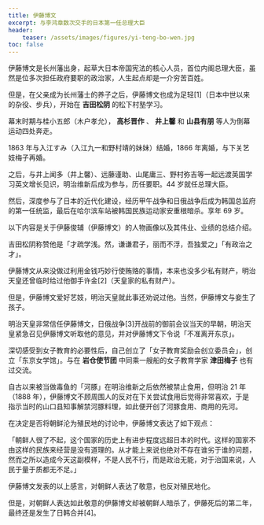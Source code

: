 ```yaml
---
title: 伊藤博文
excerpt: 与李鸿章数次交手的日本第一任总理大臣
header: 
    teaser: /assets/images/figures/yi-teng-bo-wen.jpg
toc: false
---
```


伊藤博文是长州藩出身，起草大日本帝国宪法的核心人员，首位内阁总理大臣，虽然是位多次担任政府要职的政治家，人生起点却是一介穷苦百姓。  

但是，在父亲成为长州藩士的养子之后，伊藤博文也成为足轻[1]（日本中世以来的杂役、步兵），开始在 **吉田松阴** 的松下村塾学习。

幕末时期与桂小五郎（木户孝允）， **高杉晋作** 、 **井上馨** 和 **山县有朋** 等人为倒幕运动四处奔走。

1863 年与入江すみ（入江九一和野村靖的妹妹）结婚，1866 年离婚，与下关艺妓梅子再婚。

之后，与井上闻多（井上馨）、远藤谨助、山尾庸三、野村弥吉等一起远渡英国学习英文增长见识，明治维新后成为参与，历任要职。44 岁就任总理大臣。

然后，深度参与了日本的近代化建设，经历甲午战争和日俄战争后成为韩国总监府的第一任统监，最后在哈尔滨车站被韩国民族运动家安重根暗杀。享年 69 岁。

以下内容是关于伊藤俊辅（伊藤博文）的人物画像以及其伟业、业绩的总结介绍。

吉田松阴称赞他是「才疏学浅。然，谦谦君子，丽而不浮，吾独爱之」「有政治之才」。

伊藤博文从来没做过利用金钱巧妙行使贿赂的事情，本来也没多少私有财产，明治天皇还曾临时给过他御手许金[2]（天皇家的私有财产）。

但是，伊藤博文爱好艺妓，明治天皇就此事还劝说过他。当然，伊藤博文与妾生了孩子。

明治天皇非常信任伊藤博文，日俄战争[3]开战前的御前会议当天的早朝，明治天皇紧急召见伊藤博文听取他的意见，并对伊藤博文下令说「不准离开东京」。

深切感受到女子教育的必要性后，自己创立了「女子教育奖励会创立委员会」，创立「东京女学馆」。与在 **岩仓使节团** 中同乘一艘船的女子教育学家
**津田梅子** 也有过交流。

自古以来被当做毒鱼的「河豚」在明治维新之后依然被禁止食用，但明治 21 年（1888
年），伊藤博文不顾周围人的反对在下关尝试食用后觉得非常喜欢，于是指示当时的山口县知事解禁河豚料理，如此便开创了河豚食用、商用的先河。

在决定是否将朝鲜沦为殖民地的讨论中，伊藤博文表达了如下观点：

「朝鲜人很了不起，这个国家的历史上有进步程度远超日本的时代。这样的国家不由这样的民族来经营是没有道理的。从才能上来说也绝对不存在谁劣于谁的问题，然而之所以造成今天这副模样，不是人民不行，而是政治无能，对于治国来说，人民于量于质都无不足。」

伊藤博文发表的以上感言，对朝鲜人表达了敬意，也反对殖民地化。

但是，对朝鲜人表达如此敬意的伊藤博文却被朝鲜人暗杀了，伊藤死后的第二年，最终还是发生了日韩合并[4]。

